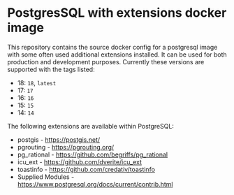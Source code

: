 # PostgresSQL with extensions docker image
This repository contains the source docker config for a postgresql image with
some often used additional extensions installed. It can be used for both
production and development purposes. Currently these versions are supported
with the tags listed:

* 18: `18`, `latest`
* 17: `17`
* 16: `16`
* 15: `15`
* 14: `14`

The following extensions are available within PostgreSQL:

* postgis - https://postgis.net/
* pgrouting - https://pgrouting.org/
* pg_rational - https://github.com/begriffs/pg_rational
* icu_ext - https://github.com/dverite/icu_ext
* toastinfo - https://github.com/credativ/toastinfo
* Supplied Modules - https://www.postgresql.org/docs/current/contrib.html
